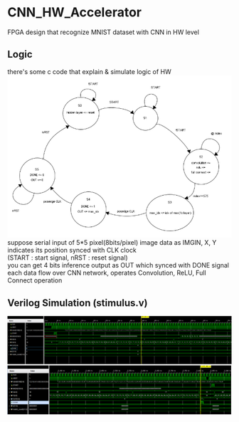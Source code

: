 # CNN_HW_Accelerator
FPGA design that recognize MNIST dataset with CNN in HW level
## Logic
there's some c code that explain & simulate logic of HW
<img src="./img/logicFlow.png">
suppose serial input of 5*5 pixel(8bits/pixel) image data as IMGIN, X, Y indicates its position synced with CLK clock\
(START : start signal, nRST : reset signal)\
you can get 4 bits inference output as OUT which synced with DONE signal\
each data flow over CNN network, operates Convolution, ReLU, Full Connect operation
## Verilog Simulation (stimulus.v)
<img src="./img/simul_start.PNG">
<img src="./img/simul_one_done.PNG">
